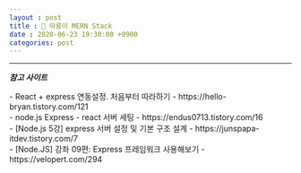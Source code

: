```yaml
---
layout : post
title : 🛴 따릉이 MERN Stack
date : 2020-06-23 19:30:00 +0900
categories: post
---
```



---
***참고 사이트***
<div>
- React + express 연동설정. 처음부터 따라하기 - <a>https://hello-bryan.tistory.com/121</a><br>
- node.js Express - react 서버 세팅 - <a>https://endus0713.tistory.com/16</a><br>
- [Node.js 5강] express 서버 설정 및 기본 구조 설계 - <a>https://junspapa-itdev.tistory.com/7</a><br>
- [Node.JS] 강좌 09편: Express 프레임워크 사용해보기 - <a>https://velopert.com/294</a><br>
</div>
